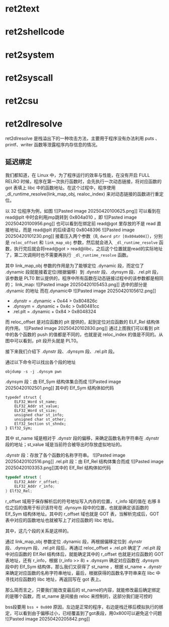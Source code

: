 # ret2text

# ret2shellcode

# ret2system

# ret2syscall

# ret2csu

# ret2dlresolve
ret2dlresolve 是栈溢出下的一种攻击方法，主要用于程序没有办法利用 puts 、printf、writer 函数等泄露程序内存信息的情况。
## 延迟绑定
我们都知道，在 Linux 中，为了程序运行的效率与性能，在没有开启 FULL RELRO 时候，程序在第一次执行函数时，会先执行一次动态链接，将对应函数的 got 表填上 libc 中的函数地址。在这个过程中，程序使用 _dl_runtime_resolve(link_map_obj, realoc_index) 来对动态链接的函数进行重定位。

以 32 位程序为例，如图
![[Pasted image 20250420100625.png]]
可以看到在 read@plt 中时会利用jmp跳转到 0x804a010 ，即
![[Pasted image 20250420100956.png]]
也可以看到在绑定前 read@got 里存放的不是 read 直接地址，而是 read@plt 的后续语句 0x8048396
![[Pasted image 20250420101230.png]]
接着压入两个参数（8, `dword ptr [0x804a004]`），分别是 `reloc_offset` 和 `link_map_obj` 参数，然后就会进入` _dl_runtime_resolve` 函数，执行完后就会将read@got > read@libc，之后这个位置就是read的实际地址了，第二次调用时也不需要再执行` _dl_runtime_resolve` 函数。

其中 link_map_obj 参数的作用是为了能够定位 .dynamic 段，而定位了 .dynamic 段就能接着定位(根据偏移）到 .dynstr 段、.dynsym 段、.rel.plt 段，该参数是 PLT0 默认提供的，程序中所有函数在动态链接过程中的该参数都是相同的；
link_map:
![[Pasted image 20250420105453.png]]
选中的部分是 .dynamic 的地址
而在.dynamic中
![[Pasted image 20250420105612.png]]
- .dynstr = .dynamic + 0x44 > 0x804826c
- .dynsym = .dynamic + 0x4c > 0x80481cc
- .rel.plt = .dynamic + 0x84 > 0x8048324

而 reloc_offset 是对应函数的 plt 提供的，起到定位对应函数的 ELF_Rel 结构体的作用。
![[Pasted image 20250420102830.png]]
通过上图我们可以看到 plt 中的各个函数的 push 的值都是不同的，也就是说 reloc_index 的值是不同的。从图中可以看到，plt 段开头就是 PLT0。

接下来我们介绍下 .dynstr 段、.dynsym 段、.rel.plt 段。

通过以下命令可以找出各个段的地址
```shell
objdump -s -j .dynsym pwn
```
.dynsym 段：由 Elf_Sym 结构体集合而成
![[Pasted image 20250420102501.png]]
其中的 Elf_Sym 结构体如代码
```
typedef struct {
    ELF32_Word st_name;
    ELF32_Addr st_value;
    ELF32_Word st_size;
    unsigned char st_info;
    unsigned char st_other;
    Elf32_Section st_shndx;
} Elf32_Sym;
```
其中 st_name 域是相对于 .dynstr 段的偏移，来确定函数名称字符串在 .dynstr 段的地址；st_value 域是当前符合被导出时存放虚拟地址的。

.dynstr 段：存放了各个函数的名称字符串。
![[Pasted image 20250420102516.png]]
.rel.plt 段：由 Elf_Rel 结构体集合而成
![[Pasted image 20250420103353.png]]其中的 Elf_Rel 结构体如代码
```c
typedef struct {
    ELF32_Addr r_offset;
    ELF32_Addr r_info;
} Elf32_Rel;
```
r_offset 域用于保存解析后的符号地址写入内存的位置， r_info 域的值在 右移 8 位之后的值用于标识该符号在 .dynsym 段中的位置，也就是确定该函数的 Elf_Sym 结构体地址。其中的 r_offset 域也就是 GOT 表，当解析完成后，GOT 表中对应的函数地址也就被写上了对应函数的 libc 地址。

其中，这几个段的关系是这样的。

通过 link_map_obj 参数定位 .dynamic 段，再根据偏移定位到 .dynstr 段、.dynsym 段、.rel.plt 段后，再通过 reloc_offset + .rel.plt 确定了 .rel.plt 段中对应函数的 Elf.Rel 结构体后，就能确定其中的 r_offset 也就是对应函数的 GOT 表地址，还有 r_info，根据 (r_info >> 8) + .dynsym 确定对应函数在 .dynsym 段中的 Elf_Sym 结构体，那么我们又获得了 st_name ，根据 st_name + .dynstr 来确定对应函数的名称字符串地址，最后，根据获得的函数名字符串来在 libc 中寻找对应函数的 libc 地址，再返回写在 got 表上。

那么简而言之，只要我们能改变最后的 st_name的内容，就能修改最后确定绑定的是哪个函数，而 st_name 是间接由 reloc 来控制的，这部分我们是可控的

bss段要用 `bss + 0x800` 原因，左边是正常的程序，右边是栈迁移后模拟执行的绑定，可以看到由于偏移过小，已经覆盖到了got表段，用0x800可以避免这个问题
![[Pasted image 20250420205842.png]]